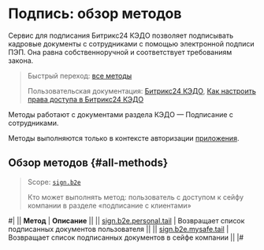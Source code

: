 # Подпись: обзор методов

Сервис для подписания Битрикс24 КЭДО позволяет подписывать кадровые документы с сотрудниками с помощью электронной подписи ПЭП. Она равна собственноручной и соответствует требованиям закона.

> Быстрый переход: [все методы](#all-methods) 
>
> Пользовательская документация: [Битрикс24 КЭДО](https://helpdesk.bitrix24.ru/open/19740668/), [Как настроить права доступа в Битрикс24 КЭДО](https://helpdesk.bitrix24.ru/open/20881134/)

Методы работают с документами раздела КЭДО — Подписание с сотрудниками.

Методы выполняются только в контексте авторизации [приложения](../../settings/app-installation/index.md).

## Обзор методов {#all-methods} 

> Scope: [`sign.b2e`](../scopes/permissions.md)
>
> Кто может выполнять метод: пользователь с доступом к сейфу компании в разделе «подписание с клиентами»

#|
|| **Метод** | **Описание** ||
|| [sign.b2e.personal.tail](./sign-b2e-personal-tail.md) | Возвращает список подписанных документов пользователя ||
|| [sign.b2e.mysafe.tail](./sign-b2e-mysafe-tail.md) | Возвращает список подписанных документов в сейфе компании ||
|#

